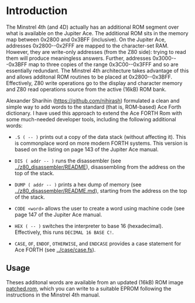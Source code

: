 # Introduction

The Minstrel 4th (and 4D) actually has an additional ROM segment over what is available on the Jupiter Ace. The additional ROM sits in the memory map between 0x2800 and 0x3BFF (inclusive). On the Jupiter Ace, addresses 0x2800--0x2FFF are mapped to the character-set RAM. However, they are write-only addresses (from the Z80 side): trying to read them will produce meaningless answers. Further, addresses 0x3000---0x3BFF map to three copies of the range 0x3C00--0x3FFF and so are essentially redundant. The Minstrel 4th architecture takes advantage of this and allows additonal ROM routines to be placed at 0x2800--0x3BFF. Effectively, Z80 write operations go to the display and character memory and Z80 read operations source from the active (16kB) ROM bank.

Alexander Sharihin (https://github.com/nihirash) formulated a clean and simple way to add words to the standard (that is, ROM-based) Ace Forth dictionary. I have used this approach to extend the Ace FORTH Rom with some much-needed developer tools, including the following additional words:

- `.S ( -- )` prints out a copy of the data stack (without affecting it). This is commonplace word on more modern FORTH systems. This version is based on the listing on page 143 of the Jupiter Ace manual.

- `DIS ( addr -- )` runs the disassembler (see [../z80_disassembler/README](../z80_disassembler/README)), disassembling from the address on the top of the stack.

- `DUMP ( addr -- )` prints a hex dump of memory (see [../z80_disassembler/README.md](../z80_disassembler/README.md)), starting from the address on the top of the stack.

- `CODE <word>` allows the user to create a word using machine code (see page 147 of the Jupiter Ace manual.

- `HEX ( -- )` switches the interpreter to base 16 (hexadecimal). Effectively, this runs `DECIMAL 16 BASE C!`.

- `CASE`, `OF`, `ENDOF`, `OTHERWISE`, and `ENDCASE` provides a case statement for Ace FORTH (see [../case/case.fs](../case/case.fs)).

## Usage

Theses additonal words are available from an updated (16kB) ROM image [patched.rom](patched.rom), which you can write to a suitable EPROM following the instructions in the Minstrel 4th manual.


